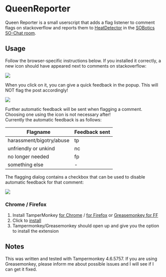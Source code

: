 # QueenReporter

Queen Reporter is a small userscript that adds a flag listener to comment flags on stackoverflow and reports them to [HeatDetector](https://github.com/SOBotics/SOCVFinder) in the [SOBotics SO-Chat room](https://chat.stackoverflow.com/rooms/111347).

## Usage

Follow the browser-specific instructions below. If you installed it correctly, a new icon should have appeared next to comments on stackoverflow:

![](https://i.imgur.com/BodGYct.jpg)

When you click on it, you can give a quick feedback in the popup. This will NOT flag the post accordingly!

![](https://i.imgur.com/SPgSin9.jpg)

Further automatic feedback will be sent when flagging a comment. Choosing one using the icon is not necessary after!  
Currently the automatic feedback is as follows:

Flagname | Feedback sent
---------|--------------
harassment/bigotry/abuse | tp
unfriendly or unkind | nc
no longer needed | fp
something else | -

The flagging dialog contains a checkbox that can be used to disable automatic feedback for that comment:

![](https://i.imgur.com/SzBOJb1.jpg)

### Chrome / Firefox

1. Install TamperMonkey [for Chrome](https://chrome.google.com/webstore/detail/tampermonkey/dhdgffkkebhmkfjojejmpbldmpobfkfo)  / [for Firefox](https://addons.mozilla.org/en-US/firefox/addon/tampermonkey/) or [Greasemonkey for FF](https://addons.mozilla.org/en-US/firefox/addon/greasemonkey/)
2. Click to [install](https://github.com/SOBotics/QueenReporter/raw/master/QueenReporter.user.js)
3. Tampermonkey/Greasemonkey should open up and give you the option to install the extension

## Notes

This was written and tested with Tampermonkey 4.6.5757. If you are using Greasemonkey, please inform me about possible issues and I will see if I can get it fixed.
